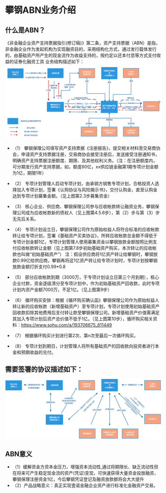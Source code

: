 # 攀钢ABN业务介绍
## 什么是ABN？
《非金融企业资产支持票据指引(修订稿)》第二条，资产支持票据（ABN）是指，非金融企业作为发起机构为实现融资目的，采用结构化方式，通过发行载体发行的，由基础资产所产生的现金流作为收益支持的，按约定以还本付息等方式支付收益的证券化融资工具
业务结构描述如下：
![攀钢ABN业务.png](./imgs/攀钢ABN业务.png)

- （1）	攀钢保理公司填写资产支持票据《注册报告》，提交相关材料至交易商协会，申请资产支持票据注册，交易商协会接受注册后，发送接受注册通知书，明确资产支持票据注册额度、期限、及其他权利义务。（注：在注册额度内，可分期发行资产支持票据，如，额度80亿，xx供应链金融第1期专项计划金额为1亿，期限1年）

- （2）	专项计划管理人启动专项计划，由承销方销售专项计划，合格投资人选择加入专项计划，签署《认购协议与风险揭示书》，交付认购金，直至认购金达到专项计划募集金额。（见上图第2.3步募集资金）

- （3）	核心企业、供应商、攀钢保理公司参与应收帐款转让融资业务，攀钢保理公司成为应收帐款新的债权人（见上图第4.5.6步），第（2）步与第（3）步无先后关系。

- （4）	专项计划设立日，攀钢保理公司作为原始权益人将符合标准的应收帐款转让给专项计划，签署《基础资产买卖协议》，所转应收帐款总金额不得低于专项计划金额1亿，专项计划管理人使用募集资金以攀钢放款金额按照比例支付应收帐款转让金额（见上图第7.8步初始基础资产购买，本次转让的应收帐款也叫做“初始基础资产“）
注：假设供应商将1亿资产转让给攀钢时，攀钢放款0.99亿给供应商，攀钢再将这1亿资产转让给专项计划时，专项计划按攀钢放款金额打折支付0.99*0.8


- （5）	部分应收帐款到期（3000万，于专项计划设立日第三个月到期），核心企业付款，资金逐级清分至专项计划中，作为初始基础资产回收款，此时专项计划内资产金额7000万，不足1亿。（见上图第9步）

- （6）	循环购买安排：根据《循环购买确认函》攀钢保理公司作为原始权益人转让新的应收帐款（新增基础资产）至专项计划，专项计划使用初始基础资产回收款扣除其他费用后支付转让款至攀钢保理公司。新增基础资产价值需满足其加入专项计划后资产总价值不低于1亿。（见上图第10步），循环购买相关资料：https://www.sohu.com/a/193706675_611449

- （7）	根据循环购买计划进行第2次、第n次至最后一次循环购买。

- （8）	专项计划到期日，计划管理人将所有基础资产的回收款向投资者进行本金和预期收益的兑付。

## 需要签署的协议描述如下：
![攀钢需要签署的协议描述.png](./imgs/攀钢需要签署的协议描述.png)

## ABN意义
- （1）缓解资金方资本金压力，增强资本流动性,通过将期限长、缺乏流动性但在将来可产生稳定现金流的资产(凭证)变现，可快速获得大量资金投放融资，攀钢保理注册资金1亿，今后攀钢凭证登记及融资放款额将会大大提升
- （2）产品战略意义：真正实现壹诺金融企业资产进行标准化金融资产交易。





